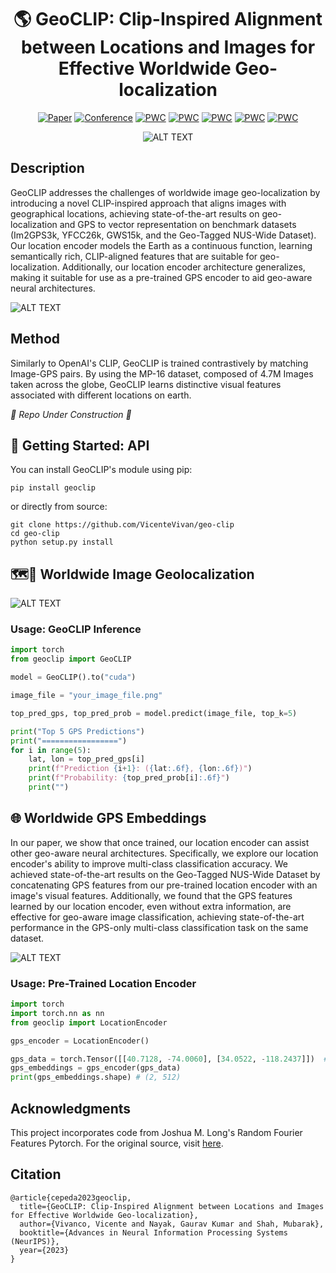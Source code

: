 <div align="center">    
 
# 🌎 GeoCLIP: Clip-Inspired Alignment between Locations and Images for Effective Worldwide Geo-localization

[![Paper](http://img.shields.io/badge/paper-arxiv.2309.16020-B31B1B.svg)](https://arxiv.org/abs/2309.16020v2)
[![Conference](https://img.shields.io/badge/NeurIPS-2023-blue)]()
[![PWC](https://img.shields.io/endpoint.svg?url=https://paperswithcode.com/badge/geoclip-clip-inspired-alignment-between/photo-geolocation-estimation-on-im2gps3k)](https://paperswithcode.com/sota/photo-geolocation-estimation-on-im2gps3k?p=geoclip-clip-inspired-alignment-between)
[![PWC](https://img.shields.io/endpoint.svg?url=https://paperswithcode.com/badge/geoclip-clip-inspired-alignment-between/gps-embeddings-on-geo-tagged-nus-wide-gps)](https://paperswithcode.com/sota/gps-embeddings-on-geo-tagged-nus-wide-gps?p=geoclip-clip-inspired-alignment-between)
[![PWC](https://img.shields.io/endpoint.svg?url=https://paperswithcode.com/badge/geoclip-clip-inspired-alignment-between/photo-geolocation-estimation-on-gws15k)](https://paperswithcode.com/sota/photo-geolocation-estimation-on-gws15k?p=geoclip-clip-inspired-alignment-between)
[![PWC](https://img.shields.io/endpoint.svg?url=https://paperswithcode.com/badge/geoclip-clip-inspired-alignment-between/gps-embeddings-on-geo-tagged-nus-wide-gps-1)](https://paperswithcode.com/sota/gps-embeddings-on-geo-tagged-nus-wide-gps-1?p=geoclip-clip-inspired-alignment-between)
[![PWC](https://img.shields.io/endpoint.svg?url=https://paperswithcode.com/badge/geoclip-clip-inspired-alignment-between/photo-geolocation-estimation-on-yfcc26k)](https://paperswithcode.com/sota/photo-geolocation-estimation-on-yfcc26k?p=geoclip-clip-inspired-alignment-between)

![ALT TEXT](/figures/GeoCLIP.png)

</div>
 
## Description
GeoCLIP addresses the challenges of worldwide image geo-localization by introducing a novel CLIP-inspired approach that aligns images with geographical locations, achieving state-of-the-art results on geo-localization and GPS to vector representation on benchmark datasets (Im2GPS3k, YFCC26k, GWS15k, and the Geo-Tagged NUS-Wide Dataset). Our location encoder models the Earth as a continuous function, learning semantically rich, CLIP-aligned features that are suitable for geo-localization. Additionally, our location encoder architecture generalizes, making it suitable for use as a pre-trained GPS encoder to aid geo-aware neural architectures.

![ALT TEXT](/figures/method.png)

## Method

Similarly to OpenAI's CLIP, GeoCLIP is trained contrastively by matching Image-GPS pairs. By using the MP-16 dataset, composed of 4.7M Images taken across the globe, GeoCLIP learns distinctive visual features associated with different locations on earth.

_🚧 Repo Under Construction 🔨_

## 📎 Getting Started: API

You can install GeoCLIP's module using pip:

```
pip install geoclip
```

or directly from source:

```
git clone https://github.com/VicenteVivan/geo-clip
cd geo-clip
python setup.py install
```

## 🗺️📍 Worldwide Image Geolocalization

![ALT TEXT](/figures/inference.png)

### Usage: GeoCLIP Inference

```python
import torch
from geoclip import GeoCLIP

model = GeoCLIP().to("cuda")

image_file = "your_image_file.png"

top_pred_gps, top_pred_prob = model.predict(image_file, top_k=5)

print("Top 5 GPS Predictions")
print("=================")
for i in range(5):
    lat, lon = top_pred_gps[i]
    print(f"Prediction {i+1}: ({lat:.6f}, {lon:.6f})")
    print(f"Probability: {top_pred_prob[i]:.6f}")
    print("")
```

## 🌐 Worldwide GPS Embeddings

In our paper, we show that once trained, our location encoder can assist other geo-aware neural architectures. Specifically, we explore our location encoder's ability to improve multi-class classification accuracy. We achieved state-of-the-art results on the Geo-Tagged NUS-Wide Dataset by concatenating GPS features from our pre-trained location encoder with an image's visual features. Additionally, we found that the GPS features learned by our location encoder, even without extra information, are effective for geo-aware image classification, achieving state-of-the-art performance in the GPS-only multi-class classification task on the same dataset.

![ALT TEXT](/figures/downstream-task.png)

### Usage: Pre-Trained Location Encoder

```python
import torch
import torch.nn as nn
from geoclip import LocationEncoder

gps_encoder = LocationEncoder()

gps_data = torch.Tensor([[40.7128, -74.0060], [34.0522, -118.2437]])  # NYC and LA in lat, lon
gps_embeddings = gps_encoder(gps_data)
print(gps_embeddings.shape) # (2, 512)
```

## Acknowledgments

This project incorporates code from Joshua M. Long's Random Fourier Features Pytorch. For the original source, visit [here](https://github.com/jmclong/random-fourier-features-pytorch).

## Citation

```
@article{cepeda2023geoclip,
  title={GeoCLIP: Clip-Inspired Alignment between Locations and Images for Effective Worldwide Geo-localization},
  author={Vivanco, Vicente and Nayak, Gaurav Kumar and Shah, Mubarak},
  booktitle={Advances in Neural Information Processing Systems (NeurIPS)},
  year={2023}
}
```
